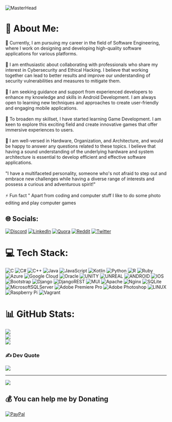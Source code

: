 ![MasterHead](https://media.giphy.com/media/4rZA5D22301iMgrUNd/giphy.gif)
# 💫 About Me:
🔭 Currently, I am pursuing my career in the field of Software Engineering, where I work on designing and developing high-quality software applications for various platforms.<br><br>👯 I am enthusiastic about collaborating with professionals who share my interest in Cybersecurity and Ethical Hacking. I believe that working together can lead to better results and improve our understanding of security vulnerabilities and measures to mitigate them.<br><br>🤝 I am seeking guidance and support from experienced developers to enhance my knowledge and skills in Android Development. I am always open to learning new techniques and approaches to create user-friendly and engaging mobile applications.<br><br>🌱 To broaden my skillset, I have started learning Game Development. I am keen to explore this exciting field and create innovative games that offer immersive experiences to users.<br><br>💬 I am well-versed in Hardware, Organization, and Architecture, and would be happy to answer any questions related to these topics. I believe that having a sound understanding of the underlying hardware and system architecture is essential to develop efficient and effective software applications.<br><br>       "I have a multifaceted personality,  someone who's not afraid to step out and embrace new challenges while having a diverse range of interests and possess a curious and adventurous spirit!"<br><br>⚡ Fun fact  " Apart from coding and computer stuff I like to do some photo editing and  play computer games 


## 🌐 Socials:
[![Discord](https://img.shields.io/badge/Discord-%237289DA.svg?logo=discord&logoColor=white)](https://discord.gg/Ephraim#8525) [![LinkedIn](https://img.shields.io/badge/LinkedIn-%230077B5.svg?logo=linkedin&logoColor=white)](https://linkedin.com/in/Ephraim-Shikanga) [![Quora](https://img.shields.io/badge/Quora-%23B92B27.svg?logo=Quora&logoColor=white)](https://quora.com/profile/Miarphe) [![Reddit](https://img.shields.io/badge/Reddit-%23FF4500.svg?logo=Reddit&logoColor=white)](https://reddit.com/user/Miarphe) [![Twitter](https://img.shields.io/badge/Twitter-%231DA1F2.svg?logo=Twitter&logoColor=white)](https://twitter.com/Ephraimsc) 

# 💻 Tech Stack:
![C](https://img.shields.io/badge/c-%2300599C.svg?style=flat&logo=c&logoColor=white) ![C#](https://img.shields.io/badge/c%23-%23239120.svg?style=flat&logo=c-sharp&logoColor=white) ![C++](https://img.shields.io/badge/c++-%2300599C.svg?style=flat&logo=c%2B%2B&logoColor=white) ![Java](https://img.shields.io/badge/java-%23ED8B00.svg?style=flat&logo=java&logoColor=white) ![JavaScript](https://img.shields.io/badge/javascript-%23323330.svg?style=flat&logo=javascript&logoColor=%23F7DF1E) ![Kotlin](https://img.shields.io/badge/kotlin-%230095D5.svg?style=flat&logo=kotlin&logoColor=white) ![Python](https://img.shields.io/badge/python-3670A0?style=flat&logo=python&logoColor=ffdd54) ![R](https://img.shields.io/badge/r-%23276DC3.svg?style=flat&logo=r&logoColor=white) ![Ruby](https://img.shields.io/badge/ruby-%23CC342D.svg?style=flat&logo=ruby&logoColor=white) ![Azure](https://img.shields.io/badge/azure-%230072C6.svg?style=flat&logo=azure-devops&logoColor=white) ![Google Cloud](https://img.shields.io/badge/Google%20Cloud-%234285F4.svg?style=flat&logo=google-cloud&logoColor=white) ![Oracle](https://img.shields.io/badge/Oracle-F80000?style=flat&logo=oracle&logoColor=white) ![UNITY](https://img.shields.io/badge/Unity-%2320232a.svg?style=flat&logo=unity&logoColor=white) ![UNREAL](https://img.shields.io/badge/unreal-%2320232a.svg?style=flat&logo=unreal-engine&logoColor=white) ![ANDROID](https://img.shields.io/badge/android-%2320232a.svg?style=flat&logo=android&logoColor=%a4c639) ![IOS](https://img.shields.io/badge/IOS-%2320232a.svg?style=flat&logo=apple&logoColor=white) ![Bootstrap](https://img.shields.io/badge/bootstrap-%23563D7C.svg?style=flat&logo=bootstrap&logoColor=white) ![Django](https://img.shields.io/badge/django-%23092E20.svg?style=flat&logo=django&logoColor=white) ![DjangoREST](https://img.shields.io/badge/DJANGO-REST-ff1709?style=flat&logo=django&logoColor=white&color=ff1709&labelColor=gray) ![MUI](https://img.shields.io/badge/MUI-%230081CB.svg?style=flat&logo=material-ui&logoColor=white) ![Apache](https://img.shields.io/badge/apache-%23D42029.svg?style=flat&logo=apache&logoColor=white) ![Nginx](https://img.shields.io/badge/nginx-%23009639.svg?style=flat&logo=nginx&logoColor=white) ![SQLite](https://img.shields.io/badge/sqlite-%2307405e.svg?style=flat&logo=sqlite&logoColor=white) ![MicrosoftSQLServer](https://img.shields.io/badge/Microsoft%20SQL%20Sever-CC2927?style=flat&logo=microsoft%20sql%20server&logoColor=white) ![Adobe Premiere Pro](https://img.shields.io/badge/Adobe%20Premiere%20Pro-9999FF.svg?style=flat&logo=Adobe%20Premiere%20Pro&logoColor=white) ![Adobe Photoshop](https://img.shields.io/badge/adobephotoshop-%2331A8FF.svg?style=flat&logo=adobephotoshop&logoColor=white) ![LINUX](https://img.shields.io/badge/Linux-FCC624?style=flat&logo=linux&logoColor=black) ![Raspberry Pi](https://img.shields.io/badge/-RaspberryPi-C51A4A?style=flat&logo=Raspberry-Pi) ![Vagrant](https://img.shields.io/badge/vagrant-%231563FF.svg?style=flat&logo=vagrant&logoColor=white)
# 📊 GitHub Stats:
![](https://github-readme-stats.vercel.app/api?username=Ephraim182004&theme=gotham&hide_border=true&include_all_commits=true&count_private=true)<br/>
![](https://github-readme-streak-stats.herokuapp.com/?user=Ephraim182004&theme=gotham&hide_border=true)<br/>
![](https://github-readme-stats.vercel.app/api/top-langs/?username=Ephraim182004&theme=gotham&hide_border=true&include_all_commits=true&count_private=true&layout=compact)

### ✍️ Dev Quote
![](https://quotes-github-readme.vercel.app/api?type=vetical&theme=dark)

---
[![](https://visitcount.itsvg.in/api?id=Ephraim182004&icon=0&color=9)](https://visitcount.itsvg.in)

  ## 💰 You can help me by Donating
  [![PayPal](https://img.shields.io/badge/PayPal-00457C?style=for-the-badge&logo=paypal&logoColor=white)](https://paypal.me/ephraimshikanga) 

  
<!-- Proudly created ME😂😂

